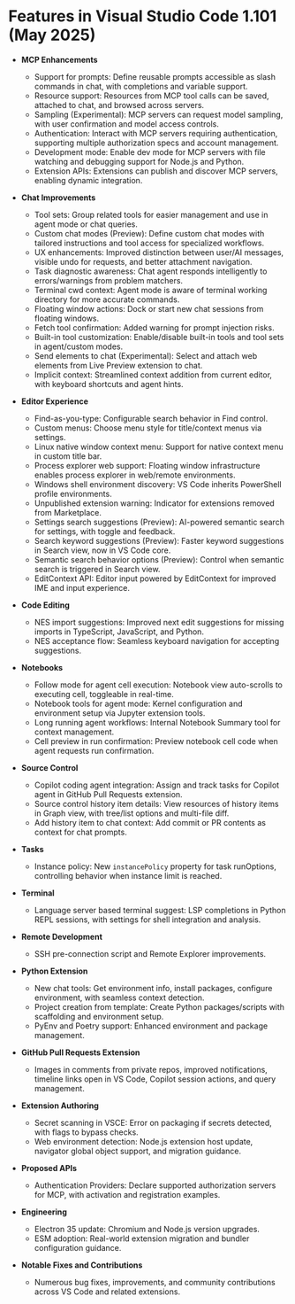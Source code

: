 # Features in Visual Studio Code 1.101 (May 2025)

- **MCP Enhancements**
  - Support for prompts: Define reusable prompts accessible as slash commands in chat, with completions and variable support.
  - Resource support: Resources from MCP tool calls can be saved, attached to chat, and browsed across servers.
  - Sampling (Experimental): MCP servers can request model sampling, with user confirmation and model access controls.
  - Authentication: Interact with MCP servers requiring authentication, supporting multiple authorization specs and account management.
  - Development mode: Enable dev mode for MCP servers with file watching and debugging support for Node.js and Python.
  - Extension APIs: Extensions can publish and discover MCP servers, enabling dynamic integration.

- **Chat Improvements**
  - Tool sets: Group related tools for easier management and use in agent mode or chat queries.
  - Custom chat modes (Preview): Define custom chat modes with tailored instructions and tool access for specialized workflows.
  - UX enhancements: Improved distinction between user/AI messages, visible undo for requests, and better attachment navigation.
  - Task diagnostic awareness: Chat agent responds intelligently to errors/warnings from problem matchers.
  - Terminal cwd context: Agent mode is aware of terminal working directory for more accurate commands.
  - Floating window actions: Dock or start new chat sessions from floating windows.
  - Fetch tool confirmation: Added warning for prompt injection risks.
  - Built-in tool customization: Enable/disable built-in tools and tool sets in agent/custom modes.
  - Send elements to chat (Experimental): Select and attach web elements from Live Preview extension to chat.
  - Implicit context: Streamlined context addition from current editor, with keyboard shortcuts and agent hints.

- **Editor Experience**
  - Find-as-you-type: Configurable search behavior in Find control.
  - Custom menus: Choose menu style for title/context menus via settings.
  - Linux native window context menu: Support for native context menu in custom title bar.
  - Process explorer web support: Floating window infrastructure enables process explorer in web/remote environments.
  - Windows shell environment discovery: VS Code inherits PowerShell profile environments.
  - Unpublished extension warning: Indicator for extensions removed from Marketplace.
  - Settings search suggestions (Preview): AI-powered semantic search for settings, with toggle and feedback.
  - Search keyword suggestions (Preview): Faster keyword suggestions in Search view, now in VS Code core.
  - Semantic search behavior options (Preview): Control when semantic search is triggered in Search view.
  - EditContext API: Editor input powered by EditContext for improved IME and input experience.

- **Code Editing**
  - NES import suggestions: Improved next edit suggestions for missing imports in TypeScript, JavaScript, and Python.
  - NES acceptance flow: Seamless keyboard navigation for accepting suggestions.

- **Notebooks**
  - Follow mode for agent cell execution: Notebook view auto-scrolls to executing cell, toggleable in real-time.
  - Notebook tools for agent mode: Kernel configuration and environment setup via Jupyter extension tools.
  - Long running agent workflows: Internal Notebook Summary tool for context management.
  - Cell preview in run confirmation: Preview notebook cell code when agent requests run confirmation.

- **Source Control**
  - Copilot coding agent integration: Assign and track tasks for Copilot agent in GitHub Pull Requests extension.
  - Source control history item details: View resources of history items in Graph view, with tree/list options and multi-file diff.
  - Add history item to chat context: Add commit or PR contents as context for chat prompts.

- **Tasks**
  - Instance policy: New `instancePolicy` property for task runOptions, controlling behavior when instance limit is reached.

- **Terminal**
  - Language server based terminal suggest: LSP completions in Python REPL sessions, with settings for shell integration and analysis.

- **Remote Development**
  - SSH pre-connection script and Remote Explorer improvements.

- **Python Extension**
  - New chat tools: Get environment info, install packages, configure environment, with seamless context detection.
  - Project creation from template: Create Python packages/scripts with scaffolding and environment setup.
  - PyEnv and Poetry support: Enhanced environment and package management.

- **GitHub Pull Requests Extension**
  - Images in comments from private repos, improved notifications, timeline links open in VS Code, Copilot session actions, and query management.

- **Extension Authoring**
  - Secret scanning in VSCE: Error on packaging if secrets detected, with flags to bypass checks.
  - Web environment detection: Node.js extension host update, navigator global object support, and migration guidance.

- **Proposed APIs**
  - Authentication Providers: Declare supported authorization servers for MCP, with activation and registration examples.

- **Engineering**
  - Electron 35 update: Chromium and Node.js version upgrades.
  - ESM adoption: Real-world extension migration and bundler configuration guidance.

- **Notable Fixes and Contributions**
  - Numerous bug fixes, improvements, and community contributions across VS Code and related extensions.
